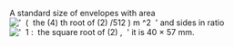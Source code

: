 A standard size of envelopes with area
!['  (  the (4) th root of (2) /512 ) m \^2  '](../dictionary/equation_images/4145.1..png)
and sides in ratio
!['  1 :  the square root of (2) ,  '](../dictionary/equation_images/4145.2..png)
it is 40 × 57 mm.
